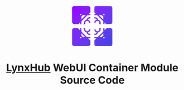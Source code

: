 <div align="center">

<img height="110" src="lynxhub_icon.png">

# [LynxHub](https://github.com/KindaBrazy/LynxHub) WebUI Container Module Source Code

</div>
